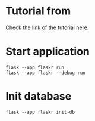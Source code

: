 # Tutorial from

Check the link of the tutorial [here](https://flask.palletsprojects.com/en/2.2.x/tutorial/).

# Start application

```
flask --app flaskr run
flask --app flaskr --debug run
```

# Init database

```
flask --app flaskr init-db
```
